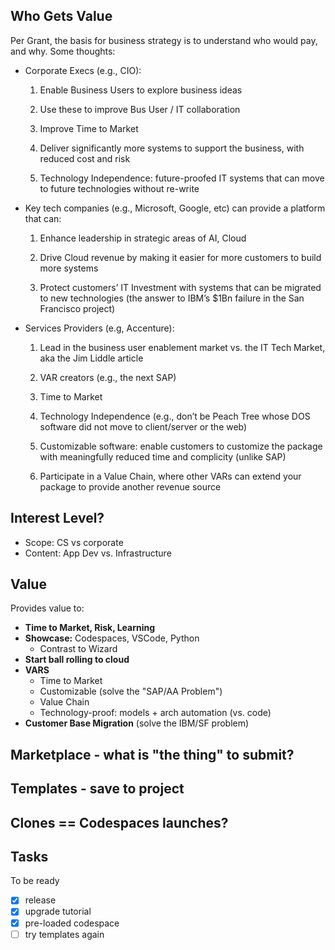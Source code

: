 ## Who Gets Value

Per Grant, the basis for business strategy is to understand who would pay, and why.  Some thoughts:

* Corporate Execs (e.g., CIO):

    1. Enable Business Users to explore business ideas

    1. Use these to improve Bus User / IT collaboration

    1. Improve Time to Market

    1. Deliver significantly more systems to support the business, with reduced cost and risk

    1. Technology Independence: future-proofed IT systems that can move to future technologies without re-write

* Key tech companies (e.g., Microsoft, Google, etc) can provide a platform that can:

    1. Enhance leadership in strategic areas of AI, Cloud

    1. Drive Cloud revenue by making it easier for more customers to build more systems

    1. Protect customers’ IT Investment with systems that can be migrated to new technologies (the answer to IBM’s $1Bn failure in the San Francisco project)

* Services Providers (e.g, Accenture):

    1. Lead in the business user enablement market vs. the IT Tech Market, aka the Jim Liddle article

    1. VAR creators (e.g., the next SAP)

    1. Time to Market

    1. Technology Independence (e.g., don’t be Peach Tree whose DOS software did not move to client/server or the web)

    1. Customizable software: enable customers to customize the package with meaningfully reduced time and complicity (unlike SAP)

    1. Participate in a Value Chain, where other VARs can extend your package to provide another revenue source


## Interest Level?

* Scope: CS vs corporate
* Content: App Dev vs. Infrastructure

## Value

Provides value to:
* **Time to Market, Risk, Learning**
* **Showcase:** Codespaces, VSCode, Python
    * Contrast to Wizard
* **Start ball rolling to cloud**
* **VARS**
    * Time to Market
    * Customizable (solve the "SAP/AA Problem")
    * Value Chain
    * Technology-proof: models + arch automation (vs. code)
* **Customer Base Migration** (solve the IBM/SF problem)


## Marketplace - what is "the thing" to submit?

## Templates - save to project

## Clones == Codespaces launches?

## Tasks

To be ready
- [x] release
- [x] upgrade tutorial
- [x] pre-loaded codespace
- [ ] try templates again
